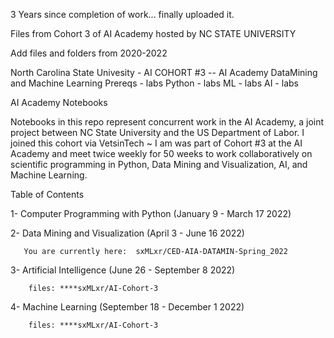 3 Years since completion of work... finally uploaded it.


Files from Cohort 3 of AI Academy hosted by NC STATE UNIVERSITY


Add files and folders from 2020-2022

North Carolina State Univesity - AI COHORT #3
  -- AI Academy DataMining and Machine Learning
Prereqs - labs
Python  - labs
ML - labs
AI - labs 

AI Academy Notebooks

Notebooks in this repo represent concurrent work in the AI Academy, a joint project between NC State University and the US Department of Labor. 
I joined this cohort via VetsinTech ~ 
I am was part of Cohort #3 at the AI Academy and meet twice weekly for 50 weeks to work collaboratively on scientific programming in Python, 
Data Mining and Visualization, AI, and Machine Learning.


Table of Contents


1- Computer Programming with Python (January 9 - March 17 2022)


2- Data Mining and Visualization (April 3 - June 16 2022)       

       You are currently here:  sxMLxr/CED-AIA-DATAMIN-Spring_2022      
       
3- Artificial Intelligence (June 26 - September 8 2022) 

        files: ****sxMLxr/AI-Cohort-3 

4- Machine Learning (September 18 - December 1 2022)

        files: ****sxMLxr/AI-Cohort-3 
